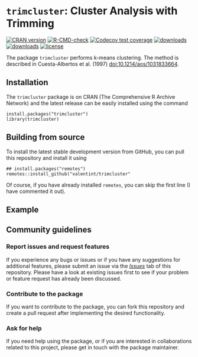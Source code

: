 
<!-- README.md is generated from README.Rmd. Please edit that file -->

# `trimcluster`: Cluster Analysis with Trimming

<!-- badges: start -->

[![CRAN
version](https://www.r-pkg.org/badges/version/trimcluster)](https://cran.r-project.org/package=trimcluster)
[![R-CMD-check](https://github.com/valentint/trimcluster/actions/workflows/R-CMD-check.yaml/badge.svg)](https://github.com/valentint/trimcluster/actions/workflows/R-CMD-check.yaml)
[![Codecov test
coverage](https://codecov.io/gh/valentint/trimcluster/graph/badge.svg)](https://app.codecov.io/gh/valentint/trimcluster)
[![downloads](https://cranlogs.r-pkg.org/badges/trimcluster)](https://cran.r-project.org/package=trimcluster)
[![downloads](https://cranlogs.r-pkg.org/badges/grand-total/trimcluster)](https://cran.r-project.org/package=trimcluster)
[![license](https://img.shields.io/badge/license-GPL--3-blue.svg)](https://www.gnu.org/licenses/gpl-3.0.en.html)

<!-- badges: end -->

The package `trimcluster` performs k-means clustering. The method is
described in Cuesta-Albertos et al. (1997) <doi:10.1214/aos/1031833664>.

## Installation

The `trimcluster` package is on CRAN (The Comprehensive R Archive
Network) and the latest release can be easily installed using the
command

    install.packages("trimcluster")
    library(trimcluster)

## Building from source

To install the latest stable development version from GitHub, you can
pull this repository and install it using

    ## install.packages("remotes")
    remotes::install_github("valentint/trimcluster"

Of course, if you have already installed `remotes`, you can skip the
first line (I have commented it out).

## Example

## Community guidelines

### Report issues and request features

If you experience any bugs or issues or if you have any suggestions for
additional features, please submit an issue via the
[*Issues*](https://github.com/valentint/trimcluster/issues) tab of this
repository. Please have a look at existing issues first to see if your
problem or feature request has already been discussed.

### Contribute to the package

If you want to contribute to the package, you can fork this repository
and create a pull request after implementing the desired functionality.

### Ask for help

If you need help using the package, or if you are interested in
collaborations related to this project, please get in touch with the
package maintainer.
